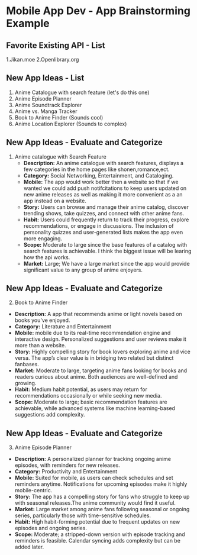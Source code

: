 Mobile App Dev - App Brainstorming Example
===

## Favorite Existing API - List
1.Jikan.moe
2.Openlibrary.org


## New App Ideas - List
1. Anime Catalogue with search feature (let's do this one)
2. Anime Episode Planner
3. Anime Soundtrack Explorer
4. Anime vs. Manga Tracker
5. Book to Anime Finder (Sounds cool)
6. Anime Location Explorer (Sounds to complex)
 

## New App Ideas - Evaluate and Categorize
1. Anime catalogue with Search Feature
   - **Description:** An anime catalogue with search features, displays a few categories in the home pages like shonen,romance,ect.
   - **Category:** Social Networking, Entertainment, and Cataloging.
   - **Mobile:** The app would work better then a website so that if we wanted we could add push notifcitations to keep users updated on new anime releases as well as making it more convenient as a an app instead on a website.
   - **Story:** Users can browse and manage their anime catalog, discover trending shows, take quizzes, and connect with other anime fans.
   - **Habit:** Users could frequently return to track their progress, explore recommendations, or engage in discussions. The inclusion of personality quizzes and user-generated lists makes the app even more engaging.
   - **Scope:** Moderate to large since the base features of a catalog with search features is achievable. I think the biggest issue will be learing how the api works.
   - **Market:** Large; We have a large market since the app would provide significant value to any group of anime enjoyers.
 
## New App Ideas - Evaluate and Categorize
2. Book to Anime Finder
  - **Description:** A app that recommends anime or light novels based on books you've enjoyed.
  - **Category:** Literature and Entertainment
  - **Mobile:** mobile due to its real-time recommendation engine and interactive design. Personalized suggestions and user reviews make it more than a website.
  - **Story:** Highly compelling story for book lovers exploring anime and vice versa. The app’s clear value is in bridging two related but distinct fanbases.
  - **Market:** Moderate to large, targeting anime fans looking for books and readers curious about anime. Both audiences are well-defined and growing.
  - **Habit:** Medium habit potential, as users may return for recommendations occasionally or while seeking new media.
  - **Scope:** Moderate to large; basic recommendation features are achievable, while advanced systems like machine learning-based suggestions add complexity.
   

## New App Ideas - Evaluate and Categorize
3. Anime Episode Planner
  - **Description:** A personalized planner for tracking ongoing anime episodes, with reminders for new releases.
  - **Category:** Productivity and Entertainment
  - **Mobile:** Suited for mobile, as users can check schedules and set reminders anytime. Notifications for upcoming episodes make it highly mobile-centric.
  - **Story:** The app has a compelling story for fans who struggle to keep up with seasonal releases.The anime community would find it useful.
  - **Market:** Large market among anime fans following seasonal or ongoing series, particularly those with time-sensitive schedules.
  - **Habit:** High habit-forming potential due to frequent updates on new episodes and ongoing series.
  - **Scope:** Moderate; a stripped-down version with episode tracking and reminders is feasible. Calendar syncing adds complexity but can be added later.

